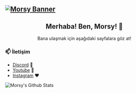 ## [![Morsy Banner](https://cdn.discordapp.com/attachments/774233676266995723/784459943155204136/Screenshot_136.png)](https://www.youtube.com/LilMorsy)

<h2 align="center">Merhaba! Ben, Morsy! 👋</h2>
<p align="center">Bana ulaşmak için aşağıdaki sayfalara göz at!</p>

### 📫 İletişim
- [Discord](https://discord.gg/juYGt87rQw) 🖤
- [Youtube](https://www.youtube.com/channel/UC3RTUxSBCUnFTKirF-lsDqg) 💙
- [Instagram](https://www.instagram.com/morsycik/) ❤️

![Morsy's Github Stats](https://github-readme-stats.vercel.app/api?username=morsycik&show_icons=true&theme=radical)

